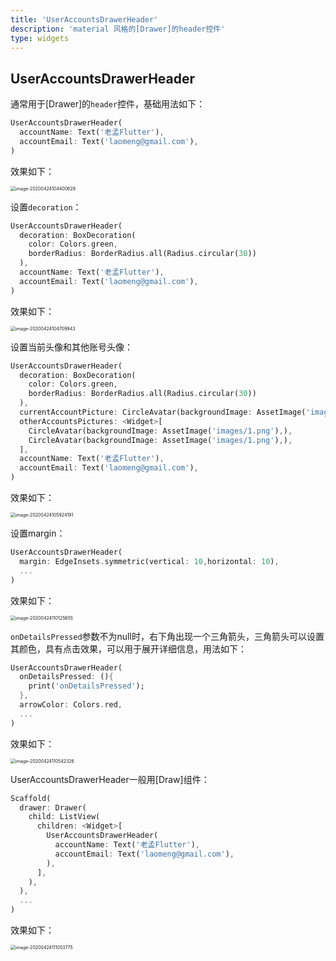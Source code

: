 ```yaml
---
title: 'UserAccountsDrawerHeader'
description: 'material 风格的[Drawer]的header控件'
type: widgets
---
```




## UserAccountsDrawerHeader

通常用于[Drawer]的`header`控件，基础用法如下：

```dart
UserAccountsDrawerHeader(
  accountName: Text('老孟Flutter'),
  accountEmail: Text('laomeng@gmail.com'),
)
```

效果如下：

<img src="http://img.laomengit.com/image-20200424104400628.png" alt="image-20200424104400628" style="zoom:50%;" />

设置`decoration`：

```dart
UserAccountsDrawerHeader(
  decoration: BoxDecoration(
    color: Colors.green,
    borderRadius: BorderRadius.all(Radius.circular(30))
  ),
  accountName: Text('老孟Flutter'),
  accountEmail: Text('laomeng@gmail.com'),
)
```

效果如下：

<img src="http://img.laomengit.com/image-20200424104709943.png" alt="image-20200424104709943" style="zoom:50%;" />

设置当前头像和其他账号头像：

```dart
UserAccountsDrawerHeader(
  decoration: BoxDecoration(
    color: Colors.green,
    borderRadius: BorderRadius.all(Radius.circular(30))
  ),
  currentAccountPicture: CircleAvatar(backgroundImage: AssetImage('images/2.png'),),
  otherAccountsPictures: <Widget>[
    CircleAvatar(backgroundImage: AssetImage('images/1.png'),),
    CircleAvatar(backgroundImage: AssetImage('images/1.png'),),
  ],
  accountName: Text('老孟Flutter'),
  accountEmail: Text('laomeng@gmail.com'),
)
```

效果如下：

<img src="http://img.laomengit.com/image-20200424105924191.png" alt="image-20200424105924191" style="zoom:50%;" />

设置margin：

```dart
UserAccountsDrawerHeader(
  margin: EdgeInsets.symmetric(vertical: 10,horizontal: 10),
  ...
)
```

效果如下：

<img src="http://img.laomengit.com/image-20200424110125655.png" alt="image-20200424110125655" style="zoom:50%;" />



`onDetailsPressed`参数不为null时，右下角出现一个三角箭头，三角箭头可以设置其颜色，具有点击效果，可以用于展开详细信息，用法如下：

```dart
UserAccountsDrawerHeader(
  onDetailsPressed: (){
    print('onDetailsPressed');
  },
  arrowColor: Colors.red,
  ...
)
```

效果如下：

<img src="http://img.laomengit.com/image-20200424110542326.png" alt="image-20200424110542326" style="zoom:50%;" />



UserAccountsDrawerHeader一般用[Draw]组件：

```dart
Scaffold(
  drawer: Drawer(
    child: ListView(
      children: <Widget>[
        UserAccountsDrawerHeader(
          accountName: Text('老孟Flutter'),
          accountEmail: Text('laomeng@gmail.com'),
        ),
      ],
    ),
  ),
  ...
)
```

效果如下：

<img src="http://img.laomengit.com/image-20200424111053775.png" alt="image-20200424111053775" style="zoom:50%;" />

